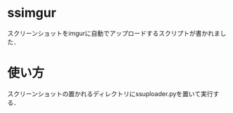 # ssimgur
スクリーンショットをimgurに自動でアップロードするスクリプトが書かれました．


# 使い方
スクリーンショットの置かれるディレクトリにssuploader.pyを置いて実行する．
